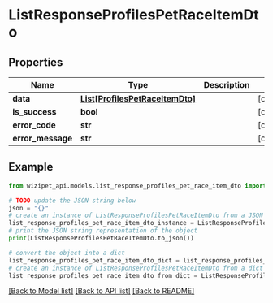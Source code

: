 # ListResponseProfilesPetRaceItemDto


## Properties

Name | Type | Description | Notes
------------ | ------------- | ------------- | -------------
**data** | [**List[ProfilesPetRaceItemDto]**](ProfilesPetRaceItemDto.md) |  | [optional] 
**is_success** | **bool** |  | [optional] 
**error_code** | **str** |  | [optional] 
**error_message** | **str** |  | [optional] 

## Example

```python
from wizipet_api.models.list_response_profiles_pet_race_item_dto import ListResponseProfilesPetRaceItemDto

# TODO update the JSON string below
json = "{}"
# create an instance of ListResponseProfilesPetRaceItemDto from a JSON string
list_response_profiles_pet_race_item_dto_instance = ListResponseProfilesPetRaceItemDto.from_json(json)
# print the JSON string representation of the object
print(ListResponseProfilesPetRaceItemDto.to_json())

# convert the object into a dict
list_response_profiles_pet_race_item_dto_dict = list_response_profiles_pet_race_item_dto_instance.to_dict()
# create an instance of ListResponseProfilesPetRaceItemDto from a dict
list_response_profiles_pet_race_item_dto_from_dict = ListResponseProfilesPetRaceItemDto.from_dict(list_response_profiles_pet_race_item_dto_dict)
```
[[Back to Model list]](../README.md#documentation-for-models) [[Back to API list]](../README.md#documentation-for-api-endpoints) [[Back to README]](../README.md)


